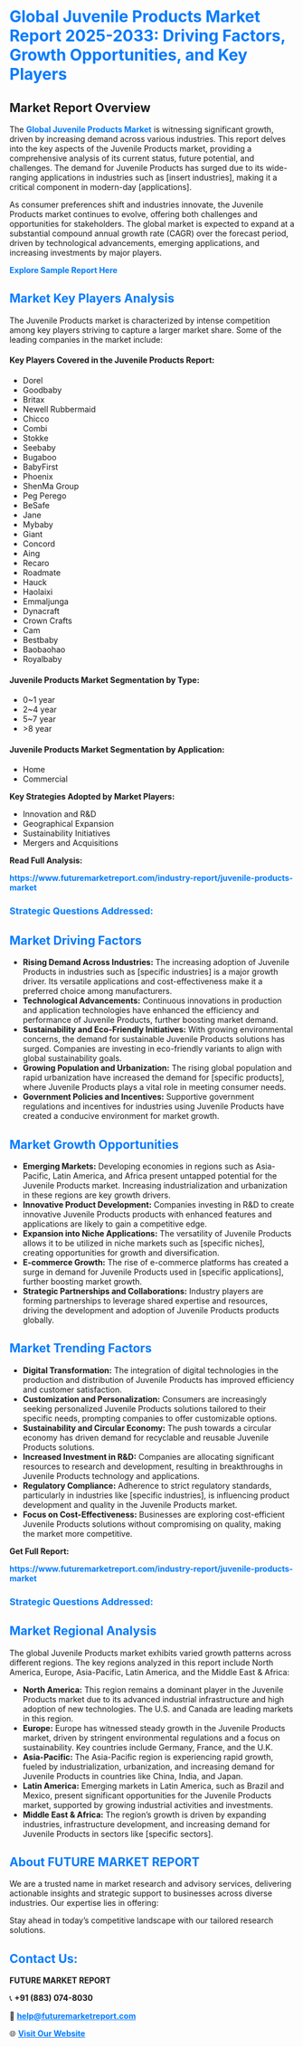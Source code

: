 <h1 style="color: #007BFF;">Global Juvenile Products Market Report 2025-2033: Driving Factors, Growth Opportunities, and Key Players</h1>

<section id="overview">
<h2>Market Report Overview</h2>
<p>The <a href="https://www.futuremarketreport.com/industry-report/juvenile-products-market" style="color: #007BFF; text-decoration: none;"><strong>Global Juvenile Products Market</strong></a> is witnessing significant growth, driven by increasing demand across various industries. This report delves into the key aspects of the Juvenile Products market, providing a comprehensive analysis of its current status, future potential, and challenges. The demand for Juvenile Products has surged due to its wide-ranging applications in industries such as [insert industries], making it a critical component in modern-day [applications].</p>
<p>As consumer preferences shift and industries innovate, the Juvenile Products market continues to evolve, offering both challenges and opportunities for stakeholders. The global market is expected to expand at a substantial compound annual growth rate (CAGR) over the forecast period, driven by technological advancements, emerging applications, and increasing investments by major players.</p>
</section>

<section id="overview">
<p><a href="https://www.futuremarketreport.com/request-sample/reportId=83423" style="color: #007BFF; text-decoration: none;"><strong>Explore Sample Report Here</strong></a></p>
</section>

<section id="key-players">
<h2 style="color: #007BFF;">Market Key Players Analysis</h2>
<p>The Juvenile Products market is characterized by intense competition among key players striving to capture a larger market share. Some of the leading companies in the market include:</p>
<h4>Key Players Covered in the Juvenile Products Report:</h4>
<ul><li>Dorel</li><li>Goodbaby</li><li>Britax</li><li>Newell Rubbermaid</li><li>Chicco</li><li>Combi</li><li>Stokke</li><li>Seebaby</li><li>Bugaboo</li><li>BabyFirst</li><li>Phoenix</li><li>ShenMa Group</li><li>Peg Perego</li><li>BeSafe</li><li>Jane</li><li>Mybaby</li><li>Giant</li><li>Concord</li><li>Aing</li><li>Recaro</li><li>Roadmate</li><li>Hauck</li><li>Haolaixi</li><li>Emmaljunga</li><li>Dynacraft</li><li>Crown Crafts</li><li>Cam</li><li>Bestbaby</li><li>Baobaohao</li><li>Royalbaby</li></ul>
<h4>Juvenile Products Market Segmentation by Type:</h4>
<ul><li>0~1 year</li><li>2~4 year</li><li>5~7 year</li><li>&gt;8 year</li></ul>

<h4>Juvenile Products Market Segmentation by Application:</h4>
<ul><li>Home</li><li>Commercial</li></ul>
<p><strong>Key Strategies Adopted by Market Players:</strong></p>
<ul>
<li>Innovation and R&D</li>
<li>Geographical Expansion</li>
<li>Sustainability Initiatives</li>
<li>Mergers and Acquisitions</li>
</ul>
</section>

<section>
<p><strong>Read Full Analysis: </strong></p><a href="https://www.futuremarketreport.com/industry-report/juvenile-products-market" style="color: #007BFF; text-decoration: none;"><strong>https://www.futuremarketreport.com/industry-report/juvenile-products-market</strong></a>
<h3 style="color: #007BFF;">Strategic Questions Addressed:</h3>
</section>

<section id="driving-factors">
<h2 style="color: #007BFF;">Market Driving Factors</h2>
<ul>
<li><strong>Rising Demand Across Industries:</strong> The increasing adoption of Juvenile Products in industries such as [specific industries] is a major growth driver. Its versatile applications and cost-effectiveness make it a preferred choice among manufacturers.</li>
<li><strong>Technological Advancements:</strong> Continuous innovations in production and application technologies have enhanced the efficiency and performance of Juvenile Products, further boosting market demand.</li>
<li><strong>Sustainability and Eco-Friendly Initiatives:</strong> With growing environmental concerns, the demand for sustainable Juvenile Products solutions has surged. Companies are investing in eco-friendly variants to align with global sustainability goals.</li>
<li><strong>Growing Population and Urbanization:</strong> The rising global population and rapid urbanization have increased the demand for [specific products], where Juvenile Products plays a vital role in meeting consumer needs.</li>
<li><strong>Government Policies and Incentives:</strong> Supportive government regulations and incentives for industries using Juvenile Products have created a conducive environment for market growth.</li>
</ul>
</section>

<section id="growth-opportunities">
<h2 style="color: #007BFF;">Market Growth Opportunities</h2>
<ul>
<li><strong>Emerging Markets:</strong> Developing economies in regions such as Asia-Pacific, Latin America, and Africa present untapped potential for the Juvenile Products market. Increasing industrialization and urbanization in these regions are key growth drivers.</li>
<li><strong>Innovative Product Development:</strong> Companies investing in R&D to create innovative Juvenile Products products with enhanced features and applications are likely to gain a competitive edge.</li>
<li><strong>Expansion into Niche Applications:</strong> The versatility of Juvenile Products allows it to be utilized in niche markets such as [specific niches], creating opportunities for growth and diversification.</li>
<li><strong>E-commerce Growth:</strong> The rise of e-commerce platforms has created a surge in demand for Juvenile Products used in [specific applications], further boosting market growth.</li>
<li><strong>Strategic Partnerships and Collaborations:</strong> Industry players are forming partnerships to leverage shared expertise and resources, driving the development and adoption of Juvenile Products products globally.</li>
</ul>
</section>

<section id="trending-factors">
<h2 style="color: #007BFF;">Market Trending Factors</h2>
<ul>
<li><strong>Digital Transformation:</strong> The integration of digital technologies in the production and distribution of Juvenile Products has improved efficiency and customer satisfaction.</li>
<li><strong>Customization and Personalization:</strong> Consumers are increasingly seeking personalized Juvenile Products solutions tailored to their specific needs, prompting companies to offer customizable options.</li>
<li><strong>Sustainability and Circular Economy:</strong> The push towards a circular economy has driven demand for recyclable and reusable Juvenile Products solutions.</li>
<li><strong>Increased Investment in R&D:</strong> Companies are allocating significant resources to research and development, resulting in breakthroughs in Juvenile Products technology and applications.</li>
<li><strong>Regulatory Compliance:</strong> Adherence to strict regulatory standards, particularly in industries like [specific industries], is influencing product development and quality in the Juvenile Products market.</li>
<li><strong>Focus on Cost-Effectiveness:</strong> Businesses are exploring cost-efficient Juvenile Products solutions without compromising on quality, making the market more competitive.</li>
</ul>
</section>

<section>
<p><strong>Get Full Report: </strong></p><a href="https://www.futuremarketreport.com/industry-report/juvenile-products-market" style="color: #007BFF; text-decoration: none;"><strong>https://www.futuremarketreport.com/industry-report/juvenile-products-market</strong></a>
<h3 style="color: #007BFF;">Strategic Questions Addressed:</h3>
</section>


<section id="regional-analysis">
<h2 style="color: #007BFF;">Market Regional Analysis</h2>
<p>The global Juvenile Products market exhibits varied growth patterns across different regions. The key regions analyzed in this report include North America, Europe, Asia-Pacific, Latin America, and the Middle East & Africa:</p>
<ul>
<li><strong>North America:</strong> This region remains a dominant player in the Juvenile Products market due to its advanced industrial infrastructure and high adoption of new technologies. The U.S. and Canada are leading markets in this region.</li>
<li><strong>Europe:</strong> Europe has witnessed steady growth in the Juvenile Products market, driven by stringent environmental regulations and a focus on sustainability. Key countries include Germany, France, and the U.K.</li>
<li><strong>Asia-Pacific:</strong> The Asia-Pacific region is experiencing rapid growth, fueled by industrialization, urbanization, and increasing demand for Juvenile Products in countries like China, India, and Japan.</li>
<li><strong>Latin America:</strong> Emerging markets in Latin America, such as Brazil and Mexico, present significant opportunities for the Juvenile Products market, supported by growing industrial activities and investments.</li>
<li><strong>Middle East & Africa:</strong> The region’s growth is driven by expanding industries, infrastructure development, and increasing demand for Juvenile Products in sectors like [specific sectors].</li>
</ul>
</section>

<footer>
<h2 style="color: #007BFF;">About FUTURE MARKET REPORT</h2>
<p>We are a trusted name in market research and advisory services, delivering actionable insights and strategic support to businesses across diverse industries. Our expertise lies in offering:</p>

<p>Stay ahead in today’s competitive landscape with our tailored research solutions.</p>

<h2 style="color: #007BFF;">Contact Us:</h2>
<p><strong>FUTURE MARKET REPORT</strong></p>
<p>📞 <strong>+91 (883) 074-8030</strong></p>
<p>📧 <strong><a href="mailto:help@futuremarketreport.com" style="color: #007BFF;">help@futuremarketreport.com</a></strong></p>
<p>🌐 <strong><a href="https://www.futuremarketreport.com/" style="color: #007BFF;">Visit Our Website</a></strong></p>
</footer>